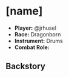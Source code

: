# [name]

 * **Player:** @jrhusel
 * **Race:** Dragonborn
 * **Instrument:** Drums
 * **Combat Role:**

## Backstory
